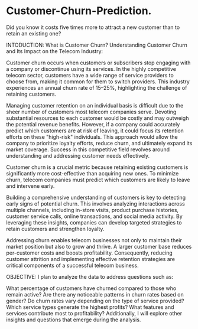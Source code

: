 # Customer-Churn-Prediction.
Did you know it costs five times more to attract a new customer than to retain an existing one?

INTODUCTION:
What is Customer Churn? Understanding Customer Churn and Its Impact on the Telecom Industry:

Customer churn occurs when customers or subscribers stop engaging with a company or discontinue using its services. In the highly competitive telecom sector, customers have a wide range of service providers to choose from, making it common for them to switch providers. This industry experiences an annual churn rate of 15–25%, highlighting the challenge of retaining customers.

Managing customer retention on an individual basis is difficult due to the sheer number of customers most telecom companies serve. Devoting substantial resources to each customer would be costly and may outweigh the potential revenue benefits. However, if a company could accurately predict which customers are at risk of leaving, it could focus its retention efforts on these "high-risk" individuals. This approach would allow the company to prioritize loyalty efforts, reduce churn, and ultimately expand its market coverage. Success in this competitive field revolves around understanding and addressing customer needs effectively.

Customer churn is a crucial metric because retaining existing customers is significantly more cost-effective than acquiring new ones. To minimize churn, telecom companies must predict which customers are likely to leave and intervene early.

Building a comprehensive understanding of customers is key to detecting early signs of potential churn. This involves analyzing interactions across multiple channels, including in-store visits, product purchase histories, customer service calls, online transactions, and social media activity. By leveraging these insights, companies can develop targeted strategies to retain customers and strengthen loyalty.

Addressing churn enables telecom businesses not only to maintain their market position but also to grow and thrive. A larger customer base reduces per-customer costs and boosts profitability. Consequently, reducing customer attrition and implementing effective retention strategies are critical components of a successful telecom business.

OBJECTIVE: I plan to analyze the data to address questions such as:

What percentage of customers have churned compared to those who remain active?
Are there any noticeable patterns in churn rates based on gender?
Do churn rates vary depending on the type of service provided?
Which service types generate the highest profits?
What features and services contribute most to profitability?
Additionally, I will explore other insights and questions that emerge during the analysis.
